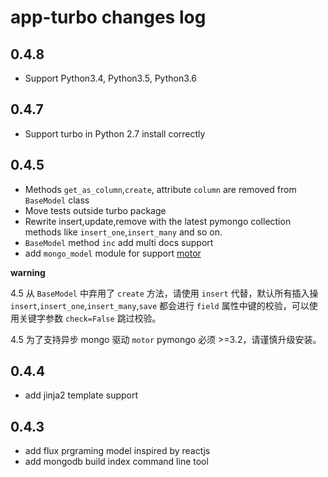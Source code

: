 app-turbo changes log
=====================

## 0.4.8 

- Support Python3.4, Python3.5, Python3.6

## 0.4.7

- Support turbo in Python 2.7 install correctly

## 0.4.5

- Methods `get_as_column`,`create`, attribute `column` are removed from `BaseModel` class
- Move tests outside turbo package
- Rewrite insert,update,remove with the latest pymongo collection methods like `insert_one`,`insert_many` and so on.
- `BaseModel` method `inc` add multi docs support
- add `mongo_model` module for support [motor](http://motor.readthedocs.io/en/stable/)

**warning**

4.5 从 `BaseModel` 中弃用了 `create` 方法，请使用 `insert` 代替，默认所有插入操`insert`,`insert_one`,`insert_many`,`save` 都会进行 `field` 属性中键的校验，可以使用关键字参数 `check=False` 跳过校验。

4.5 为了支持异步 mongo 驱动 `motor` pymongo 必须 >=3.2，请谨慎升级安装。

## 0.4.4

- add jinja2 template support

## 0.4.3

- add flux prgraming model inspired by reactjs
- add mongodb build index command line tool

